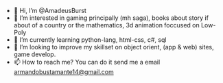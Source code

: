 - 👋 Hi, I’m @AmadeusBurst
- 👀 I’m interested in gaming principally (mh saga), books about story if about of a country or the mathematics, 3d animation foccused on Low-Poly
- 🌱 I’m currently learning python-lang, html-css, c#, sql
- 💞️ I’m looking to improve my skillset on object orient, (app & web) sites, game develop.
- 📫 How to reach me? You can do it send me a email armandobustamante14@gmail.com

<!---
AmadeusBurst/AmadeusBurst is a ✨ special ✨ repository because its `README.md` (this file) appears on your GitHub profile.
You can click the Preview link to take a look at your changes.
--->
